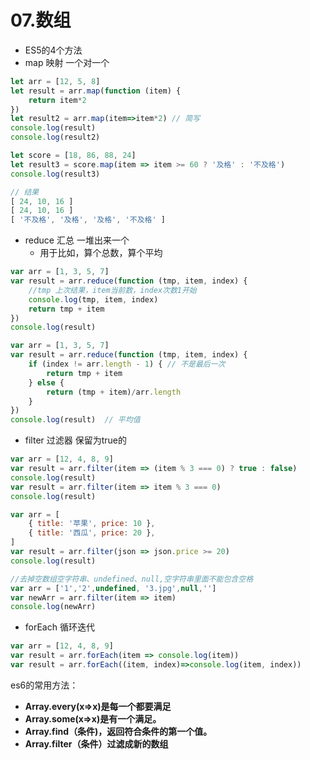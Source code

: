 # 07.数组

* ES5的4个方法
* map 映射 一个对一个

```javascript
let arr = [12, 5, 8]
let result = arr.map(function (item) {
    return item*2
})
let result2 = arr.map(item=>item*2) // 简写
console.log(result)
console.log(result2)

let score = [18, 86, 88, 24]
let result3 = score.map(item => item >= 60 ? '及格' : '不及格')
console.log(result3)

// 结果
[ 24, 10, 16 ]
[ 24, 10, 16 ]
[ '不及格', '及格', '及格', '不及格' ]
```

* reduce 汇总 一堆出来一个
  * 用于比如，算个总数，算个平均

```javascript
var arr = [1, 3, 5, 7]
var result = arr.reduce(function (tmp, item, index) {
    //tmp 上次结果，item当前数，index次数1开始
    console.log(tmp, item, index)
    return tmp + item
})
console.log(result)

var arr = [1, 3, 5, 7]
var result = arr.reduce(function (tmp, item, index) {
    if (index != arr.length - 1) { // 不是最后一次
        return tmp + item
    } else {
        return (tmp + item)/arr.length
    }
})
console.log(result)  // 平均值
```

* filter 过滤器 保留为true的

```javascript
var arr = [12, 4, 8, 9]
var result = arr.filter(item => (item % 3 === 0) ? true : false)
console.log(result)
var result = arr.filter(item => item % 3 === 0)
console.log(result)

var arr = [
    { title: '苹果', price: 10 },
    { title: '西瓜', price: 20 },
]
var result = arr.filter(json => json.price >= 20)
console.log(result)

//去掉空数组空字符串、undefined、null,空字符串里面不能包含空格
var arr = ['1','2',undefined, '3.jpg',null,'']
var newArr = arr.filter(item => item)
console.log(newArr)

```

* forEach 循环迭代

```javascript
var arr = [12, 4, 8, 9]
var result = arr.forEach(item => console.log(item))
var result = arr.forEach((item, index)=>console.log(item, index))
```

es6的常用方法：

* **Array.every\(x=&gt;x\)是每一个都要满足**
* **Array.some\(x=&gt;x\)是有一个满足。**
* **Array.find（条件\)，返回符合条件的第一个值。**
* **Array.filter（条件）过滤成新的数组**


